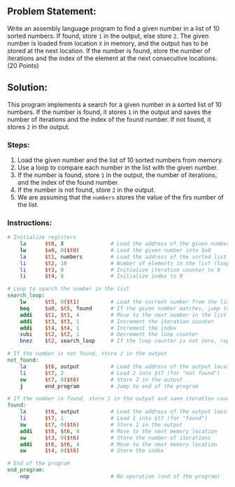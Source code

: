 ## Problem Statement:
Write an assembly language program to find a given number in a list of 10 sorted numbers. If found, store `1` in the output, else store `2`. The given number is loaded from location `X` in memory, and the output has to be stored at the next location. If the number is found, store the number of iterations and the index of the element at the next consecutive locations. (20 Points)

## Solution:

This program implements a search for a given number in a sorted list of 10 numbers. If the number is found, it stores `1` in the output and saves the number of iterations and the index of the found number. If not found, it stores `2` in the output.

### Steps:
1. Load the given number and the list of 10 sorted numbers from memory.
2. Use a loop to compare each number in the list with the given number.
3. If the number is found, store `1` in the output, the number of iterations, and the index of the found number.
4. If the number is not found, store `2` in the output.
5. We are assuming that the `numbers` stores the value of the firs number of the list.

### Instructions:

```mips
# Initialize registers
    la      $t0, X               # Load the address of the given number into $t0
    lw      $a0, 0($t0)          # Load the given number into $a0
    la      $t1, numbers         # Load the address of the sorted list into $t1
    li      $t2, 10              # Number of elements in the list (loop counter)
    li      $t3, 0               # Initialize iteration counter to 0
    li      $t4, 0               # Initialize index to 0

# Loop to search the number in the list
search_loop:
    lw      $t5, 0($t1)          # Load the current number from the list
    beq     $a0, $t5, found      # If the given number matches, jump to 'found'
    addi    $t1, $t1, 4          # Move to the next number in the list (increment address by 4 bytes)
    addi    $t3, $t3, 1          # Increment the iteration counter
    addi    $t4, $t4, 1          # Increment the index
    subi    $t2, $t2, 1          # Decrement the loop counter
    bnez    $t2, search_loop     # If the loop counter is not zero, repeat the loop

# If the number is not found, store 2 in the output
not_found:
    la      $t6, output          # Load the address of the output location
    li      $t7, 2               # Load 2 into $t7 (for "not found")
    sw      $t7, 0($t6)          # Store 2 in the output
    j       end_program          # Jump to end of the program

# If the number is found, store 1 in the output and save iteration count and index
found:
    la      $t6, output          # Load the address of the output location
    li      $t7, 1               # Load 1 into $t7 (for "found")
    sw      $t7, 0($t6)          # Store 1 in the output
    addi    $t6, $t6, 4          # Move to the next memory location
    sw      $t3, 0($t6)          # Store the number of iterations
    addi    $t6, $t6, 4          # Move to the next memory location
    sw      $t4, 0($t6)          # Store the index

# End of the program
end_program:
    nop                          # No operation (end of the program)
```

